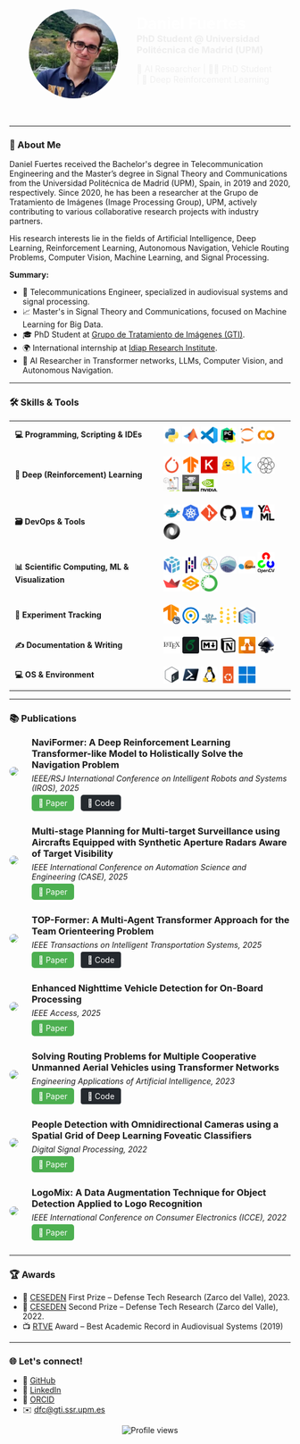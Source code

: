 <div style="display: flex; align-items: center; background: url('images/background.gif') center/cover no-repeat; padding: 2rem; border-radius: 12px;">

  <img src="images/dfc.jpg" width="160" style="border-radius: 50%; margin-right: 30px; border: 3px solid white;" alt="Daniel Fuertes">

  <div>
    <h1 style="margin: 0; color: white;">Daniel Fuertes</h1>
    <h3 style="margin: 0; color: #eee;">PhD Student @ Universidad Politécnica de Madrid (UPM)</h3>
    <p style="max-width: 600px; color: #f0f0f0; font-size: 0.95rem;">
      🔬 AI Researcher | 👨‍🏫 PhD Student | 🦾 Deep Reinforcement Learning
    </p>
  </div>

</div>

---

### 👋 About Me

Daniel Fuertes received the Bachelor's degree in Telecommunication Engineering and the Master’s degree in Signal Theory and Communications from the Universidad Politécnica de Madrid (UPM), Spain, in 2019 and 2020, respectively. Since 2020, he has been a researcher at the Grupo de Tratamiento de Imágenes (Image Processing Group), UPM, actively contributing to various collaborative research projects with industry partners.  

His research interests lie in the fields of Artificial Intelligence, Deep Learning, Reinforcement Learning, Autonomous Navigation, Vehicle Routing Problems, Computer Vision, Machine Learning, and Signal Processing.

**Summary:**

- 📡 Telecommunications Engineer, specialized in audiovisual systems and signal processing.
- 📈 Master's in Signal Theory and Communications, focused on Machine Learning for Big Data.
- 🎓 PhD Student at [Grupo de Tratamiento de Imágenes (GTI)](http://gti.ssr.upm.es).
- 🌍 International internship at [Idiap Research Institute](https://www.idiap.ch).
- 🧠 AI Researcher in Transformer networks, LLMs, Computer Vision, and Autonomous Navigation.

---

### 🛠️ Skills & Tools

<table align="center" style="width:100%; text-align:left; border-collapse:collapse;">

  <tr>
    <td style="font-size:1.em; padding:10px; vertical-align:center;"><strong>💻 Programming, Scripting & IDEs</strong></td>
    <td style="padding:10px;">
      <img src="icons/python.svg" width="30"/>
      <img src="icons/matlab.svg" width="30"/>
      <img src="icons/vscode.svg" width="30"/>
      <img src="icons/pycharm.svg" width="30"/>
      <img src="icons/jupyter.svg" width="30"/>
      <img src="icons/colab.svg" width="30"/>
    </td>
  </tr>

  <tr>
    <td style="font-size:1.em; padding:10px; vertical-align:center;"><strong>🤖 Deep (Reinforcement) Learning</strong></td>
    <td style="padding:10px;">
      <img src="icons/pytorch.svg" width="30"/>
      <img src="icons/tensorflow.svg" width="30"/>
      <img src="icons/keras.svg" width="30"/>
      <img src="icons/hugginface.svg" width="30"/>
      <img src="icons/kaggle.svg" width="30"/>
      <img src="icons/gymnasium.svg" width="30"/>
      <img src="icons/stablebaselines3.svg" width="30"/>
      <img src="icons/isaaclab.svg" width="30"/>
      <img src="icons/isaacsim.svg" width="30"/>
    </td>
  </tr>

  <tr>
    <td style="font-size:1.em; padding:10px; vertical-align:center;"><strong>🗃️ DevOps & Tools</strong></td>
    <td style="padding:10px;">
      <img src="icons/docker.svg" width="30"/>
      <img src="icons/kubernetes.svg" width="30"/>
      <img src="icons/git.svg" width="30"/>
      <img src="icons/github.svg" width="30"/>
      <img src="icons/bitbucket.svg" width="30"/>
      <img src="icons/yaml.svg" width="30"/>
      <img src="icons/json.svg" width="30"/>
    </td>
  </tr>

  <tr>
    <td style="font-size:1.em; padding:10px; vertical-align:center;"><strong>📊 Scientific Computing, ML & Visualization</strong></td>
    <td style="padding:10px;">
      <img src="icons/numpy.svg" width="30"/>
      <img src="icons/pandas.svg" width="30"/>
      <img src="icons/matplotlib.svg" width="30"/>
      <img src="icons/seaborn.svg" width="30"/>
      <img src="icons/scikitlearn.svg" width="30"/>
      <img src="icons/opencv.svg" width="30"/>
      <img src="icons/streamlit.svg" width="30"/>
      <img src="icons/gradio.svg" width="30"/>
      <img src="icons/anaconda.svg" width="30"/>
    </td>
  </tr>

  <tr>
    <td style="font-size:1.em; padding:10px; vertical-align:center;"><strong>🧪 Experiment Tracking</strong></td>
    <td style="padding:10px;">
      <img src="icons/tensorboard.svg" width="30"/>
      <img src="icons/tqdm.svg" width="30"/>
      <img src="icons/hydra.svg" width="30"/>
      <img src="icons/wandb.svg" width="30"/>
      <img src="icons/papermill.svg" width="30"/>
    </td>
  </tr>

  <tr>
    <td style="font-size:1.em; padding:10px; vertical-align:center;"><strong>✍️ Documentation & Writing</strong></td>
    <td style="padding:10px;">
      <img src="icons/latex.svg" width="30"/>
      <img src="icons/overleaf.svg" width="30"/>
      <img src="icons/markdown.svg" width="30"/>
      <img src="icons/notion.svg" width="30"/>
      <img src="icons/drawio.svg" width="30"/>
      <img src="icons/inkscape.svg" width="30"/>
    </td>
  </tr>

  <tr>
    <td style="font-size:1.em; padding:10px; vertical-align:center;"><strong>💻 OS & Environment</strong></td>
    <td style="padding:10px;">
      <img src="icons/bash.svg" width="30"/>
      <img src="icons/powershell.svg" width="30"/>
      <img src="icons/linux.svg" width="30"/>
      <img src="icons/ubuntu.svg" width="30"/>
      <img src="icons/windows11.svg" width="30"/>
    </td>
  </tr>

</table>




---

### 📚 Publications

<!-- NaviFormer -->
<div style="display: flex; align-items: center; margin-bottom: 2rem; gap: 1.5rem;">

  <div>
    <img src="papers/naviformer.png" width="220" style="border-radius: 8px;" />
  </div>

  <div style="flex: 1;">
    <h3 style="margin: 0 0 0.4rem 0;">
      NaviFormer: A Deep Reinforcement Learning Transformer-like Model to Holistically Solve the Navigation Problem
    </h3>
    <p style="margin: 0 0 0.6rem 0; font-style: italic;">
      IEEE/RSJ International Conference on Intelligent Robots and Systems (IROS), 2025
    </p>
    <a href="https://doi.org/..." style="padding: 6px 12px; margin-right: 8px; background-color: #4CAF50; color: white; text-decoration: none; border-radius: 5px;">📄 Paper</a>
    <a href="https://github.com/danifuertes" style="padding: 6px 12px; background-color: #24292e; color: white; text-decoration: none; border-radius: 5px;">👾 Code</a>
  </div>

</div>

<!-- Ascension-Segments -->
<div style="display: flex; align-items: center; margin-bottom: 2rem; gap: 1.5rem;">

  <div>
    <img src="papers/ascension-segments.png" width="220" style="border-radius: 8px;" />
  </div>

  <div style="flex: 1;">
    <h3 style="margin: 0 0 0.4rem 0;">
      Multi-stage Planning for Multi-target Surveillance using Aircrafts Equipped with Synthetic Aperture Radars Aware of Target Visibility
    </h3>
    <p style="margin: 0 0 0.6rem 0; font-style: italic;">
      IEEE International Conference on Automation Science and Engineering (CASE), 2025
    </p>
    <a href="https://doi.org/..." style="padding: 6px 12px; margin-right: 8px; background-color: #4CAF50; color: white; text-decoration: none; border-radius: 5px;">📄 Paper</a>
  </div>

</div>

<!-- TOP-Former -->
<div style="display: flex; align-items: center; margin-bottom: 2rem; gap: 1.5rem;">

  <div>
    <img src="papers/topformer.png" width="220" style="border-radius: 8px;" />
  </div>

  <div style="flex: 1;">
    <h3 style="margin: 0 0 0.4rem 0;">
      TOP-Former: A Multi-Agent Transformer Approach for the Team Orienteering Problem
    </h3>
    <p style="margin: 0 0 0.6rem 0; font-style: italic;">
      IEEE Transactions on Intelligent Transportation Systems, 2025
    </p>
    <a href="https://doi.org/10.1109/TITS.2025.3566157" style="padding: 6px 12px; margin-right: 8px; background-color: #4CAF50; color: white; text-decoration: none; border-radius: 5px;">📄 Paper</a>
    <a href="https://github.com/danifuertes/top-former" style="padding: 6px 12px; background-color: #24292e; color: white; text-decoration: none; border-radius: 4px;">👾 Code</a>
  </div>

</div>

<!-- Inpercept -->
<div style="display: flex; align-items: center; margin-bottom: 2rem; gap: 1.5rem;">

  <div>
    <img src="papers/inpercept.png" width="220" style="border-radius: 8px;" />
  </div>

  <div style="flex: 1;">
    <h3 style="margin: 0 0 0.4rem 0;">
      Enhanced Nighttime Vehicle Detection for On-Board Processing
    </h3>
    <p style="margin: 0 0 0.6rem 0; font-style: italic;">
      IEEE Access, 2025
    </p>
    <a href="https://doi.org/10.1109/ACCESS.2025.3548837" style="padding: 6px 12px; margin-right: 8px; background-color: #4CAF50; color: white; text-decoration: none; border-radius: 5px;">📄 Paper</a>
  </div>

</div>

<!-- MC-UAV -->
<div style="display: flex; align-items: center; margin-bottom: 2rem; gap: 1.5rem;">

  <div>
    <img src="papers/mc-uav.png" width="220" style="border-radius: 8px;" />
  </div>

  <div style="flex: 1;">
    <h3 style="margin: 0 0 0.4rem 0;">
      Solving Routing Problems for Multiple Cooperative Unmanned Aerial Vehicles using Transformer Networks
    </h3>
    <p style="margin: 0 0 0.6rem 0; font-style: italic;">
      Engineering Applications of Artificial Intelligence, 2023
    </p>
    <a href="https://doi.org/10.1016/j.engappai.2023.106085" style="padding: 6px 12px; margin-right: 8px; background-color: #4CAF50; color: white; text-decoration: none; border-radius: 5px;">📄 Paper</a>
    <a href="https://github.com/danifuertes/mc_uav" style="padding: 6px 12px; background-color: #24292e; color: white; text-decoration: none; border-radius: 4px;">👾 Code</a>
  </div>

</div>

<!-- GSAC-DNN -->
<div style="display: flex; align-items: center; margin-bottom: 2rem; gap: 1.5rem;">

  <div>
    <img src="papers/gsac-dnn.png" width="220" style="border-radius: 8px;" />
  </div>

  <div style="flex: 1;">
    <h3 style="margin: 0 0 0.4rem 0;">
      People Detection with Omnidirectional Cameras using a Spatial Grid of Deep Learning Foveatic Classifiers
    </h3>
    <p style="margin: 0 0 0.6rem 0; font-style: italic;">
      Digital Signal Processing, 2022
    </p>
    <a href="https://doi.org/10.1016/j.dsp.2022.103473" style="padding: 6px 12px; margin-right: 8px; background-color: #4CAF50; color: white; text-decoration: none; border-radius: 5px;">📄 Paper</a>
  </div>

</div>

<!-- LogoMix -->
<div style="display: flex; align-items: center; margin-bottom: 2rem; gap: 1.5rem;">

  <div>
    <img src="papers/logomix.png" width="220" style="border-radius: 8px;" />
  </div>

  <div style="flex: 1;">
    <h3 style="margin: 0 0 0.4rem 0;">
      LogoMix: A Data Augmentation Technique for Object Detection Applied to Logo Recognition
    </h3>
    <p style="margin: 0 0 0.6rem 0; font-style: italic;">
      IEEE International Conference on Consumer Electronics (ICCE), 2022
    </p>
    <a href="https://doi.org/10.1109/ICCE53296.2022.9730444" style="padding: 6px 12px; margin-right: 8px; background-color: #4CAF50; color: white; text-decoration: none; border-radius: 5px;">📄 Paper</a>
  </div>

</div>

---

### 🏆 Awards

- 🥇 [CESEDEN](https://www.defensa.gob.es/ceseden) First Prize – Defense Tech Research (Zarco del Valle), 2023.
- 🥈 [CESEDEN](https://www.defensa.gob.es/ceseden) Second Prize – Defense Tech Research (Zarco del Valle), 2022.
- 📺 [RTVE](https://www.rtve.es) Award – Best Academic Record in Audiovisual Systems (2019)

---

### 🌐 Let's connect!

- 🔗 [GitHub](https://github.com/danifuertes)
- 💼 [LinkedIn](https://www.linkedin.com/in/daniel-fuertes-coiras)
- 🔬 [ORCID](https://orcid.org/0000-0002-5746-2199)
- ✉️ dfc@gti.ssr.upm.es

<p align="center">
  <img src="https://komarev.com/ghpvc/?username=danifuertes&style=flat-square" alt="Profile views"/>
</p>
